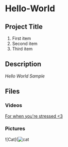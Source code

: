# Hello-World
## Project Title
1. First item
2. Second item
3. Third item
## Description
*Hello World Sample*
## Files
### **Videos**
[For when you're stressed <3](https://youtu.be/tpiyEe_CqB4)
### **Pictures**
![Cat](![cat](https://user-images.githubusercontent.com/125600130/219478892-345b65b7-7ff3-4741-a822-14caaddb4fff.jpeg)
